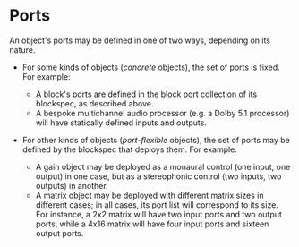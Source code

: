 # Ports

An object's ports may be defined in one of two ways, depending on its nature.

* For some kinds of objects (_concrete_ objects), the set of ports is fixed.  For example:
  * A block's ports are defined in the block port collection of its blockspec, as described above.
  * A bespoke multichannel audio processor (e.g. a Dolby 5.1 processor) will have statically defined inputs and outputs.

* For other kinds of objects (_port-flexible_ objects), the set of ports may be defined by the blockspec that deploys them. For example:
  * A gain object may be deployed as a monaural control (one input, one output) in one case, but as a stereophonic control (two inputs, two outputs) in another.
  * A matrix object may be deployed with different matrix sizes in different cases; in all cases, its port list will correspond to its size. For instance, a 2x2 matrix will have two input ports and two output ports, while a 4x16 matrix will have four input ports and sixteen output ports.
